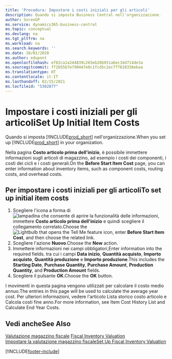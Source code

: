 ```yaml
---
title: 'Procedura: Impostare i costi iniziali per gli articoli'
description: Quando si imposta Business Central nell'organizzazione.
author: SorenGP
ms.service: dynamics365-business-central
ms.topic: conceptual
ms.devlang: na
ms.tgt_pltfrm: na
ms.workload: na
ms.search.keywords: ''
ms.date: 10/01/2020
ms.author: edupont
ms.openlocfilehash: ef82ca1a244839c265eb28b951a6ec34d714de3a
ms.sourcegitcommit: ff2b55b7e790447e0c1fcd5c2ec7f7610338ebaa
ms.translationtype: HT
ms.contentlocale: it-IT
ms.lasthandoff: 02/15/2021
ms.locfileid: "5382877"
---
```

# <a name="set-up-initial-item-costs"></a><span data-ttu-id="46440-103">Impostare i costi iniziali per gli articoli</span><span class="sxs-lookup"><span data-stu-id="46440-103">Set Up Initial Item Costs</span></span>
<span data-ttu-id="46440-104">Quando si imposta [!INCLUDE[prod_short](../../includes/prod_short.md)] nell'organizzazione.</span><span class="sxs-lookup"><span data-stu-id="46440-104">When you set up [!INCLUDE[prod_short](../../includes/prod_short.md)] in your organization.</span></span>  

<span data-ttu-id="46440-105">Nella pagina **Costo articolo prima dell'inizio**, è possibile immettere informazioni sugli articoli di magazzino, ad esempio i costi dei componenti, i costi dei cicli e i costi generali.</span><span class="sxs-lookup"><span data-stu-id="46440-105">On the **Before Start Item Cost** page, you can enter information about inventory items, such as component costs, routing costs, and overhead costs.</span></span>  

## <a name="to-set-up-initial-item-costs"></a><span data-ttu-id="46440-106">Per impostare i costi iniziali per gli articoli</span><span class="sxs-lookup"><span data-stu-id="46440-106">To set up initial item costs</span></span>  

1.  <span data-ttu-id="46440-107">Scegliere l'icona a forma di ![lampadina che consente di aprire la funzionalità delle informazioni](../../media/ui-search/search_small.png "Informazioni sull'operazione che si desidera eseguire"), immettere **Costo articolo prima dell'inizio** e quindi scegliere il collegamento correlato.</span><span class="sxs-lookup"><span data-stu-id="46440-107">Choose the ![Lightbulb that opens the Tell Me feature](../../media/ui-search/search_small.png "Tell me what you want to do") icon, enter **Before Start Item Cost**, and then choose the related link.</span></span>  
2.  <span data-ttu-id="46440-108">Scegliere l'azione **Nuovo**.</span><span class="sxs-lookup"><span data-stu-id="46440-108">Choose the **New** action.</span></span>  
3.  <span data-ttu-id="46440-109">Immettere informazioni nei campi obbligatori,</span><span class="sxs-lookup"><span data-stu-id="46440-109">Enter information into the required fields.</span></span> <span data-ttu-id="46440-110">tra cui i campi **Data inizio**, **Quantità acquisto**, **Importo acquisto**, **Quantità produzione** e **Importo produzione**.</span><span class="sxs-lookup"><span data-stu-id="46440-110">This includes the **Starting Date**, **Purchase Quantity**, **Purchase Amount**, **Production Quantity**, and **Production Amount** fields.</span></span>  
4.  <span data-ttu-id="46440-111">Scegliere il pulsante **OK**.</span><span class="sxs-lookup"><span data-stu-id="46440-111">Choose the **OK** button.</span></span>  

<span data-ttu-id="46440-112">I movimenti in questa pagina vengono utilizzati per calcolare il costo medio annuo.</span><span class="sxs-lookup"><span data-stu-id="46440-112">The entries in this page will be used to calculate the average year cost.</span></span> <span data-ttu-id="46440-113">Per ulteriori informazioni, vedere l'articolo Lista storico costo articolo e Calcola costi fine anno.</span><span class="sxs-lookup"><span data-stu-id="46440-113">For more information, see Item Cost History List and Calculate End Year Costs.</span></span>  

## <a name="see-also"></a><span data-ttu-id="46440-114">Vedi anche</span><span class="sxs-lookup"><span data-stu-id="46440-114">See Also</span></span>  
 <span data-ttu-id="46440-115">[Valutazione magazzino fiscale](fiscal-inventory-valuation.md) </span><span class="sxs-lookup"><span data-stu-id="46440-115">[Fiscal Inventory Valuation](fiscal-inventory-valuation.md) </span></span>  
 [<span data-ttu-id="46440-116">Impostare la valutazione magazzino fiscale</span><span class="sxs-lookup"><span data-stu-id="46440-116">Set Up Fiscal Inventory Valuation</span></span>](how-to-set-up-fiscal-inventory-valuation.md)   


[!INCLUDE[footer-include](../../includes/footer-banner.md)]